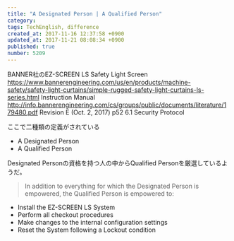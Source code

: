 ```yaml
---
title: "A Designated Person | A Qualified Person"
category: 
tags: TechEnglish, difference
created_at: 2017-11-16 12:37:58 +0900
updated_at: 2017-11-21 08:08:34 +0900
published: true
number: 5209
---
```


BANNER社のEZ-SCREEN LS Safety Light Screen
https://www.bannerengineering.com/us/en/products/machine-safety/safety-light-curtains/simple-rugged-safety-light-curtains-ls-series.html
Instruction Manual
http://info.bannerengineering.com/cs/groups/public/documents/literature/179480.pdf
Revision E (Oct. 2, 2017)
p52
6.1 Security Protocol

ここで二種類の定義がされている

- A Designated Person
- A Qualified Person

Designated Personの資格を持つ人の中からQualified Personを厳選しているようだ。

>  In addition to everything for which the Designated Person is empowered, the Qualified Person is
empowered to:
-  Install the EZ-SCREEN LS System
-  Perform all checkout procedures
- Make changes to the internal configuration settings
- Reset the System following a Lockout condition


